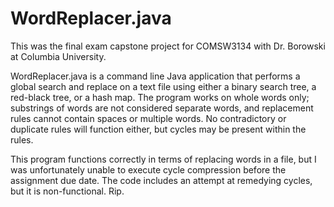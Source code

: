 <h1>WordReplacer.java</h1>
<p>This was the final exam capstone project for COMSW3134 with Dr. Borowski at Columbia University.</p>
<p>WordReplacer.java is a  command line Java application that performs a global search and replace
on a text file using either a binary search tree, a red-black tree, or a hash map. The program works on whole words only; substrings of words are not considered separate words, and replacement rules cannot contain spaces or multiple words. No contradictory or duplicate rules will function either, but cycles may be present within the rules.</p>
<p>This program functions correctly in terms of replacing words in a file, but I was unfortunately unable to execute cycle compression before the assignment due date. The code includes an attempt at remedying cycles, but it is non-functional. Rip.</p>
